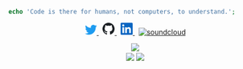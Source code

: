 ```php
echo 'Code is there for humans, not computers, to understand.';
```
<p style="text-align: center">
	<a href="https://twitter.com/tamanhquyen_it">
        <img src="images/twitter.png" width="24" alt="">
    </a>
&nbsp;
	<a href="https://github.com/phuthuycoding"><img src="images/github.svg" width="24" alt="">
    </a>
&nbsp;
    <a href="https://www.linkedin.com/in/quyentm">
        <img src="images/linkedin.png" width="24" alt="">
    </a>
&nbsp;
<a href="https://soundcloud.com/slimq-music"><img width="24" src="https://img.icons8.com/color/96/000000/soundcloud.png" alt="soundcloud"/></a>
</p>

<div style="text-align: center">
<img height='130px' src="https://streak-stats.demolab.com/?user=phuthuycoding&theme=dark&date_format=M%20j%5B%2C%20Y%5D" />
<br />
<img height='130px' src="https://github-readme-stats.vercel.app/api?username=phuthuycoding&hide_title=true&show_icons=true&include_all_commits=true&line_height=21&bg_color=0,EC6C6C,FFD479,FFFC79,73FA79&theme=graywhite" />
<img height='130px' src="https://github-readme-stats.vercel.app/api/top-langs/?username=phuthuycoding&hide_title=true&layout=compact&bg_color=0,73FA79,73FDFF,7A81FF&theme=graywhite" />
</div>
